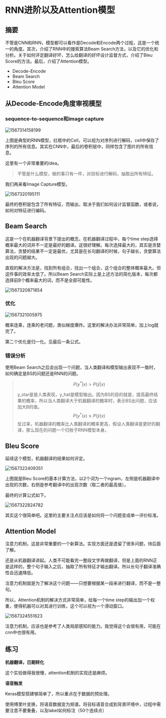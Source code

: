 # RNN进阶以及Attention模型

## 摘要

不管是CNN和RNN，模型都可以看作是Decode和Encode两个过程，这是一个统一的角度。其次，介绍了RNN中的搜索算法Beam Search方法，以及它的优化和分析。关于如何评定翻译好坏，怎么给翻译的好坏设计监督方式，介绍了Bleu Score的方法。最后，介绍了Attention模型。

- Decode-Encode
- Beam Search
- Bleu Score
- Attention Model

## 从Decode-Encode角度审视模型

### sequence-to-sequence和image capture

![1567314158199](images/1567314158199.png)

上图是典型的RNN模型，红框中的Cell，可以视为对序列进行解码，cell中保存了序列的所有信息。其实在CNN中，最后的卷积层中，同样包含了图片的所有信息。

这里有一个非常重要的idea。

> 不管是什么模型，做的事只有一件，对目标进行解码，抽取出所有特征。

我们再来看Image Capture模型。

![1567320195111](images/1567320195111.png)

最终的卷积层包含了所有特征，而输出，取决于我们如何设计监督函数，或者说，如何对特征进行编码。

## Beam Search

这是一个在机器翻译背景下提出的概念。在机器翻译过程中，每个time step选择概率最大的词并不一定是最好的翻译。这很好理解。每次选择最大的，其实是贪婪算法，贪婪的结果不一定是最优，尤其是在长句翻译的时候，句子越长，贪婪算法出现的问题越大。

直观的解决方法是，找到所有组合，找出一个组合，这个组合的整体概率最大。但这件事的效率太低了。所以Beam Search实际上是上述方法的简化版本，每次都选择前B个概率最大的词，而不是全部可能性。

![1567320871854](images/1567320871854.png)

### 优化

![1567321005975](images/1567321005975.png)

概率连乘，连乘的老问题，类似梯度爆炸。这里的解决办法非常简单，加上log就完了。

第二个优化是归一化。见最后一条公式。

### 错误分析

使用Beam Search之后会出现一个问题，当人类翻译和模型输出表现不一致时，如何确定是BS的问题还是RNN的问题。

> $$
> P\left(y^{*} | x\right)>P(\hat{y} | x)
> $$
>
> y_star是是人类表现，y_hat是模型输出。因为BS的目的就是，提高最终结果的概率，所以当人类翻译大于机器翻译的概率时，表示BS出问题，应该加大B的值。
> $$
> P\left(y^{*}(x) \leqslant P(\hat{y}(x)\right.
> $$
> 反过来，机器翻译的概率比人类翻译的概率更高，假设人类翻译是更好的翻译，那么现在的问题一个归咎于RNN模型本身。

## Bleu Score

延续这个模型，机器翻译的结果如何评定。

![1567322409351](images/1567322409351.png)

上图就是Bleu Score的基本计算方法，以2个词为一个ngram，左侧是机器翻译中出现的次数，右侧是参考翻译中的出现次数（取二者的最高值）。

最终的计算公式如下。

![1567322824782](images/1567322824782.png)

其实这个很简单吧。这里的主要关注点应该是如何将一个问题变成单一评价标准。

## Attention Model

注意力机制，这是非常重要的一个新算法。实现方面还是遗留了很多问题，待后面了解。

还是从机器翻译讲起。人类不可能看完一整段文字再做翻译，但是上面的RNN正是这样的，整个句子输入之后，抽取了所有特征才输出翻译。所以长句子翻译准确性会迅速降低。

注意力机制就是为了解决这个问题——只想要根据某一段来进行翻译，而不是一整句。

所以，Attention机制的解决方式非常简单，给每一个time step的输出加一个权重，使得机器可以对其进行训练，这个可以视为一个滑动窗口。

![1567324551623](images/1567324551623.png)

注意力机制，应该也是参考了人类局部感知的能力。我觉得这个会很有用，可能在cnn中也很有用。

## **练习**

**机器翻译，日期转化**

这个实验做得我很懵，attention机制的实现还是麻烦。

**语音触发**

Keras模型搭建够简单了，所以重点在于数据的预处理。

使用傅里叶变换，将语音数据变为频谱。将目标语音合成到背景环境中，过程中需要注意不要重叠，以及label如何标注（50个连续点）

